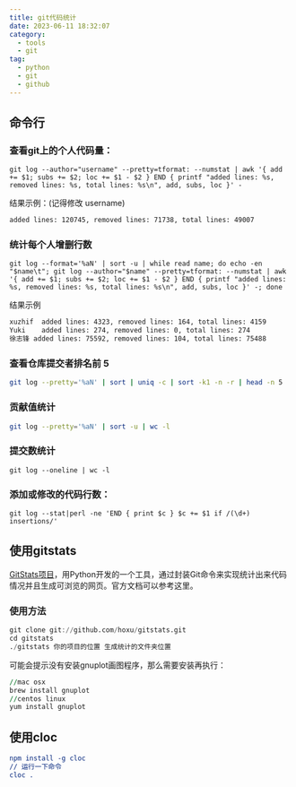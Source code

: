```yaml
---
title: git代码统计
date: 2023-06-11 18:32:07
category: 
  - tools
  - git
tag: 
  - python
  - git
  - github
---
```

## 命令行

### 查看git上的个人代码量：

```shell
git log --author="username" --pretty=tformat: --numstat | awk '{ add += $1; subs += $2; loc += $1 - $2 } END { printf "added lines: %s, removed lines: %s, total lines: %s\n", add, subs, loc }' -
```

结果示例：(记得修改 username)

```apache
added lines: 120745, removed lines: 71738, total lines: 49007
```

### 统计每个人增删行数

```shell
git log --format='%aN' | sort -u | while read name; do echo -en "$name\t"; git log --author="$name" --pretty=tformat: --numstat | awk '{ add += $1; subs += $2; loc += $1 - $2 } END { printf "added lines: %s, removed lines: %s, total lines: %s\n", add, subs, loc }' -; done
```

结果示例

```sh
xuzhif	added lines: 4323, removed lines: 164, total lines: 4159
Yuki	added lines: 274, removed lines: 0, total lines: 274
徐志锋	added lines: 75592, removed lines: 104, total lines: 75488
```

### 查看仓库提交者排名前 5

```bash
git log --pretty='%aN' | sort | uniq -c | sort -k1 -n -r | head -n 5
```

### 贡献值统计

```bash
git log --pretty='%aN' | sort -u | wc -l
```

### 提交数统计

```1c
git log --oneline | wc -l
```

### 添加或修改的代码行数：

```nginx
git log --stat|perl -ne 'END { print $c } $c += $1 if /(\d+) insertions/'
```

## 使用gitstats

[GitStats项目](https://link.segmentfault.com/?enc=d222BALJB10GykwUzDRSjw%3D%3D.QdabMZdVXgkMJO1EraIGV90nZKF6pmbb%2Fn1dy7um7U3pdR0lwWDfQUTOd4y4nTdF)，用Python开发的一个工具，通过封装Git命令来实现统计出来代码情况并且生成可浏览的网页。官方文档可以参考这里。

### 使用方法

```awk
git clone git://github.com/hoxu/gitstats.git
cd gitstats
./gitstats 你的项目的位置 生成统计的文件夹位置
```

可能会提示没有安装gnuplot画图程序，那么需要安装再执行：

```awk
//mac osx
brew install gnuplot
//centos linux
yum install gnuplot
```

## 使用cloc

```cmake
npm install -g cloc
// 运行一下命令
cloc .
```


